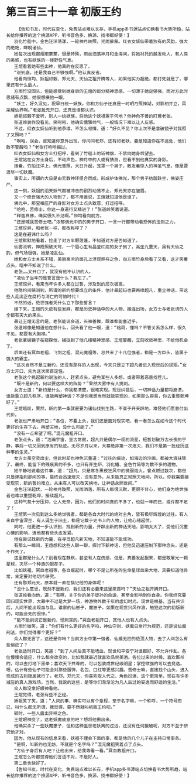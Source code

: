 # 第三百三十一章 初版王约
        【告知书友，时代在变化，免费站点难以长存，手机app多书源站点切换看书大势所趋，站长给你推荐的这个换源APP，听书音色多、换源、找书都好使！】
       羽化竹船中，金色汪洋荡漾，一轮神月映照，光雨蒙蒙。红衣女妖仙带着独有的风韵，强大而绝艳，睥睨诸仙。
       她每次出现都烟雨蒙蒙，很是特殊，雨丝洒落神月和金海间，将她衬托的越发动人，有人类的美感，也有妖族的一缕野性气息。
       王煊看着她有些出神，他真的在反思了。
       “说到底，还是我自己不够强啊。”他认真反省。
       他看向恒均、妖祖祁毅、郑元天、天仙之祖齐腾等人，如果他实力超绝，都打死就是了，哪里还有什么敌人。
       方雨竹没回头，但能感受到她身后的王煊的部分精神思感，一切源于她足够强，而对方此时思绪有点飘，她很想横他一眼。
       “妖主，好久没见，祝早日统一妖族。你和方仙子还真是一时明月照神湖，对影相并立，风采耀仙界啊。”老张抢先开口，还真是谁都认识。
       妖祖祁毅不爱听，别人一统妖族，将他这个妖祖置于何地？他神色不善的盯着老张。
       张道岭装作没看见，笑呵呵，他确实儒雅帅气，一般情况下难以让人反感。
       不过，红衣女妖仙听到他恭维，不怎么领情，道：“好久不见？你上次不是拿破镜子对我照了又照吗？”
       “啊哈，误会，谁知道你意外出现，你问问老郑，还有祁老妖，要是知道你在不远处，他们敢不警醒吗？”老张打哈哈揭过。
       红衣女妖仙和女方士打招呼，看到了竹船上的斩神旗，不禁向她身后望去。
       王煊站在女方士身后，不动声色，神月中的人或有猜测，但看不到他真实的身影。
       接着，竹船汪洋上，佛光普照，大日升起，笼罩一个男子，散发着惊人的神圣气息，像是要渡尽一切妖魔。
       事实上，所谓的大日是由无数神环组合而成，形成护体佛光，那个男子结跏趺坐，佛姿庄严。
       这一刻，妖祖的滔天妖气都被冲击的剧烈动荡不止，郑元天亦在皱眉。
       又一个绝世强大的人物到了，都不用谁说，王煊就知道他是谁了。
       佛光中，那宝相庄严的身影对女方士点头致意，打过招呼。
       “哈哈，苦修士，你这一身道行又精进了！”张道岭笑着说道。
       “释迦真佛，确实很久不见啊。”恒均看向前方。
       “还是喊我苦修士吧。”浓郁佛光中的的男子开口，一言一行都带动着恐怖的法则之力。
       王煊讶异，和老张一样，都改称呼了？
       这是在避讳什么吗？
       王煊默默地看着，捡走了对方半颗莲蓬，不知道对方是否知道了。
       仙雾流转，神霞照破天穹，一个眉心生有晶莹红痣的女子到了，高坐九重天，虽有天仙之韵，但气场很强，她是凌乱仙。
       她和女方士关系不错，美丽高冷的面孔上浮现异样之色，向方雨竹身后看了又看，这才笑着点头，暗中不知说了什么。
       老张……又开口了，就没有他不认识的人。
       “凌仙子当年的是誓言是什么？我忘了。”
       王煊惊异，看来当年许多人都立过誓，涉及到的层次极高。
       他隐约间猜测到，所谓的新约想要成立的条件，估计最起码也要再续超凡，重立神话，带这些人走出正在腐朽与消亡的可怕时代！
       不然的话，绝世强者凭什么立下那些誓言？
       接下来，王煊的头皮有些发麻，都是历史神话中的大人物，接连出场，女方士与老张请的人全都有天大的来头。
       最让王煊无言的是，老张能说会道，长袖善舞，跟谁都能套近乎。
       张道岭像是知道他在想什么，回头看了他一眼，道：“格局，懂吗？不管关系怎么样，很久不见，都要有大胸襟。”
       老张拿破镜子在窥探他，捕捉到了他几缕精神思感，王煊警醒，立刻收敛神思，不给他机会了。
       后面还有冥血老祖、飞剑之祖、混元魔祖等，总共来了十几位强者，都是一方巨头，皆属于强大的霸主。
       “这次自然不是立新约，还没有那样的人出现，今天只是立下超凡者进入现世后的规矩。”女方士开口，先为这次聚首定性。
       老张这个挑起新约说法的人，赶紧点头，避免某些人多想，或者带着恶意找茬儿。
       “既不是新约，何以要这样大的阵势？”果然大雾中有人挑刺。
       女方士道：“新约是什么，你我都清楚，很难实现。现世纠错后，一切神话力量都将崩溃。谁能重立超凡秩序，谁能再塑神话？不是你我想当然就能实现的，如果那么容易，你去重整乾坤好了。”
       王煊暗叹，果然，新约第一条就是要为诸仙找到生路，不亚于开天辟地，难怪他们愿意付出代价。
       老张也严肃地开口：“各位，不要上头，我们还是面对现实吧，看一看怎么在如今这个时代更好的生存下去。再塑天地，没什么可能了。”
       “没有一点希望了啊。”混元魔祖开口。
       老张点头，道：“浩瀚宇宙，亘古常寂，超凡只是偶尔一现的流星，短暂划破万古长夜的宁静，事后一切又回到原有的轨迹。无尽岁月以来，大幕绝非第一次熄灭，我们不是第一批经历这种事的生灵。”
       女方士虽空灵出尘，但此时却也神色沉重道：“过往的痕迹，如海边的沙画，都被大浪抹除了。最终，能留下的残痕真的不多，也只有养生炉、羽化幡、金色竹简等为数不多的遗物。
       她平静地说着这件事，道：“超凡，只是寒冬黑夜狂风中的微弱烛火，曾点燃过数次，都但只是弹指刹那间的事，最终会迅速熄灭，没有意外，从未能真正彻照天地间。所以，你我需要接受现实，新的誓约难立。从未有人可以改天换地，让神话永照世间。”
       金色汪洋起伏，一轮神月璇照，光雨洒落，所有人都很沉默，更很不甘心，他们身为绝世强者也难以重塑乾坤，接续超凡。
       这种气氛十分压抑，让人无奈，因为，他们的时间真的不多了，也就一年而已，或许都不足了！
       王煊第一次见到这么多绝世强者，都是各自大时代的绝对主角，皆有极尽辉煌的过往。有人来自宇宙深空，有人诞生于旧土，都是记载于史书上的人物，让他心绪起伏。
       同时，他更进一步认识到，找到新的力量，开辟出新的神话天地，影响太大了，受他们沉重心情的影响，连他都有些头皮发紧。
       他在尝试找新的力量，在寻觅超凡新天地，不知道能不能成功。
       有那么一瞬间，王煊想和这些人聊一聊，探讨下新神话，但他又迅速压制下那种念头，还是不作死了。
       这里都是什么人？别看现在静默，甚至有人在伤感，但是，真要发起狠来，都是敢屠光一颗星球，灭尽一个种族的狠茬子。
       比如妖祖、冥血老祖等，各自崛起时，哪个不是让所在的生命星球血染大地，真要知道他异常，肯定要对他切片研究。
       还有那郑元天，原本就一直在惦记他的身体呢！
       “没什么意思，既然不是新约，我们还有必要来这里聚首吗？”天仙之祖齐腾开口。
       张道岭看向他，道：“有啊，关于你的弟子徒孙的命运，甚至会影响到你自身。你我终究要回归现实世界，大幕中不过是大梦一场，神游物外数千年的虚幻时光。现世是根基，当有共识后，人间不能出现血与乱。谁家的仙崽子，魔崽子，如果在现世兴风作浪，触犯这次的初版新约，可能会死的很惨。”
       “能不能别说它是新约，怪刺耳的。”冥血老祖开口，其他人也有人点头。
       方雨竹微笑，道：“你们有什么更好的名字吗，神仙守则，妖魔日常行为规范，还是说仙魔刑法，你们觉得哪个更好？”
       众人都无言了，这还是你吗？当前方士中第一强者，仙威无匹的绝顶人物，去了人间怎么有些俏皮了？
       老张适时开口，笑道：“到了人间后真不能嗜血，现世和平安宁对谁都好，不允许作乱。各位慢慢会适应，什么都会改变的，比如我就最近就喜欢品尝美酒。各位过来的时候，喜欢厮杀的，可以去打地下黑拳；喜欢天下共尊的，可以包装成世纪级明星；掌控欲强的可以去竞选。嗯，估计有些仙子可能会对那些服饰、名包、口红等更感兴趣。苦修士嘛，直接找个山头，进入现成的古刹隐居就行了。老郑，郑元天，你喜欢取人代之，角色扮演，这个更简单，现在有许多减压的真人游戏场。当然，我说的这些，是等你们渐渐沦为凡人后过的安逸而舒适的生活。”
       众人都没拿好眼神看他。
       王煊觉得，老张有些不正经。
       妖祖笑了笑，道：“人间的事，确实可以有个章程，至于名字嘛，一个称呼，一个符号而已，叫什么都无所谓，我觉得，要不然就叫初版王约吧。”
       顿时，一些人露出异样之色。
       王煊眼神变了，这老妖魔故意的吧？想将他揪出来。
       他确实杀了一些妖魔崽子，但和这种盖世老妖离的过远，还没有任何接触呢，对方不至于研究他才对。
       因为，他从现有的信息来看，妖祖不理会下面的事，都是他的几个儿子在主持日常事务。
       “是啊，叫新约也无妨，不就是个名字吗？”混元魔祖笑着点了点头。
       “方仙子身后有人吧？让他出来，给我等看一看。”冥血教祖开口。
       王煊怎么听都觉得他们言语不对，不是好人。
       第二章也快好了。
       【告知书友，时代在变化，免费站点难以长存，手机app多书源站点切换看书大势所趋，站长给你推荐的这个换源APP，听书音色多、换源、找书都好使！】